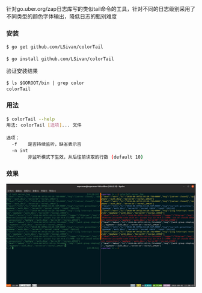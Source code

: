 针对go.uber.org/zap日志库写的类似tail命令的工具，针对不同的日志级别采用了不同类型的颜色字体输出，降低日志的甄别难度


### 安装

```
$ go get github.com/LSivan/colorTail

$ go install github.com/LSivan/colorTail

```
验证安装结果
```
$ ls $GOROOT/bin | grep color
colorTail
```


### 用法

```bash
$ colorTail --help
用法: colorTail [选项]... 文件 

选项：
  -f    是否持续监听，缺省表示否
  -n int
        非监听模式下生效，从后往前读取的行数 (default 10)
```

### 效果
![](result.png)
